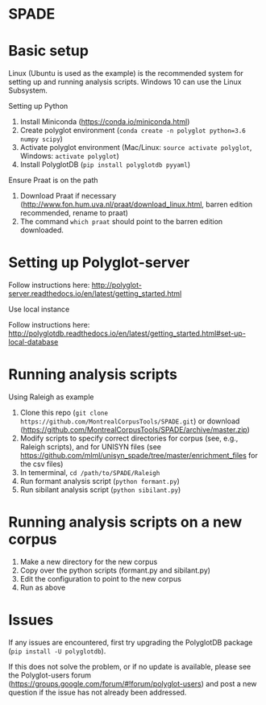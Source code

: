 # SPADE

Basic setup
===========

Linux (Ubuntu is used as the example) is the recommended system for setting up and running
analysis scripts.  Windows 10 can use the Linux Subsystem.

Setting up Python

1. Install Miniconda (https://conda.io/miniconda.html)
2. Create polyglot environment (`conda create -n polyglot python=3.6 numpy scipy`)
3. Activate polyglot environment (Mac/Linux: `source activate polyglot`, Windows: `activate polyglot`)
4. Install PolyglotDB (`pip install polyglotdb pyyaml`)

Ensure Praat is on the path

1. Download Praat if necessary (http://www.fon.hum.uva.nl/praat/download_linux.html, barren edition recommended, rename to praat)
2. The command `which praat` should point to the barren edition downloaded.


Setting up Polyglot-server
==========================

Follow instructions here: http://polyglot-server.readthedocs.io/en/latest/getting_started.html

Use local instance

Follow instructions here: http://polyglotdb.readthedocs.io/en/latest/getting_started.html#set-up-local-database

Running analysis scripts
========================

Using Raleigh as example

1. Clone this repo (`git clone https://github.com/MontrealCorpusTools/SPADE.git`) or download (https://github.com/MontrealCorpusTools/SPADE/archive/master.zip)
2. Modify scripts to specify correct directories for corpus (see, e.g., Raleigh scripts), and for UNISYN files (see https://github.com/mlml/unisyn_spade/tree/master/enrichment_files
   for the csv files)
3. In temerminal, `cd /path/to/SPADE/Raleigh`
4. Run formant analysis script (`python formant.py`)
5. Run sibilant analysis script (`python sibilant.py`)

Running analysis scripts on a new corpus
========================================

1. Make a new directory for the new corpus
2. Copy over the python scripts (formant.py and sibilant.py)
3. Edit the configuration to point to the new corpus
5. Run as above

Issues
======

If any issues are encountered, first try upgrading the PolyglotDB package (`pip install -U polyglotdb`).

If this does not solve the problem, or if no update is available, please see the Polyglot-users forum (https://groups.google.com/forum/#!forum/polyglot-users)
and post a new question if the issue has not already been addressed.

